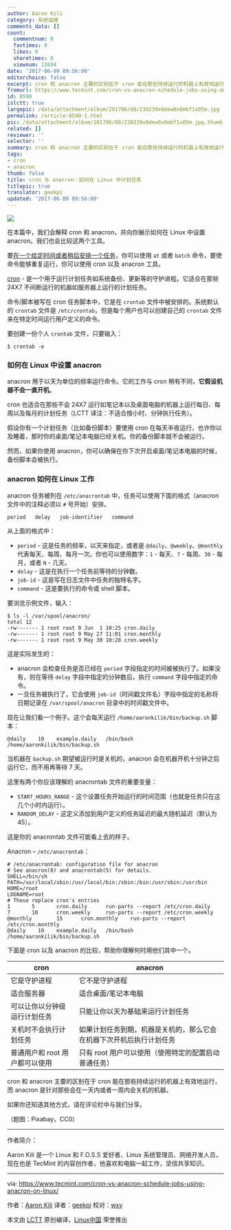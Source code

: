 ```yaml
---
author: Aaron Kili
category: 系统运维
comments_data: []
count:
  commentnum: 0
  favtimes: 0
  likes: 0
  sharetimes: 0
  viewnum: 12694
date: '2017-06-09 09:56:00'
editorchoice: false
excerpt: cron 和 anacron 主要的区别在于 cron 能在那些持续运行的机器上有效地运行，而 anacron 是针对那些会在一天内或者一周内会关机的机器。
fromurl: https://www.tecmint.com/cron-vs-anacron-schedule-jobs-using-anacron-on-linux/
id: 8590
islctt: true
largepic: /data/attachment/album/201706/08/230239x0dew0x0mbf1x05m.jpg
permalink: /article-8590-1.html
pic: /data/attachment/album/201706/08/230239x0dew0x0mbf1x05m.jpg.thumb.jpg
related: []
reviewer: ''
selector: ''
summary: cron 和 anacron 主要的区别在于 cron 能在那些持续运行的机器上有效地运行，而 anacron 是针对那些会在一天内或者一周内会关机的机器。
tags:
- cron
- anacron
thumb: false
title: cron 与 anacron：如何在 Linux 中计划任务
titlepic: true
translator: geekpi
updated: '2017-06-09 09:56:00'
---
```


![](/data/attachment/album/201706/08/230239x0dew0x0mbf1x05m.jpg)


在本篇中，我们会解释 cron 和 anacron，并向你展示如何在 Linux 中设置 anacron。我们也会比较这两个工具。


要[在一个给定时间或者稍后安排一个任务](https://www.tecmint.com/linux-cron-alternative-at-command-to-schedule-tasks/)，你可以使用 `at` 或者 `batch` 命令，要使命令能够重复运行，你可以使用 cron 以及 anacron 工具。


[cron](https://www.tecmint.com/11-cron-scheduling-task-examples-in-linux/) - 是一个用于运行计划任务如系统备份、更新等的守护进程。它适合在那些 24X7 不间断运行的机器如服务器上运行的计划任务。


命令/脚本被写在 cron 任务脚本中，它是在 `crontab` 文件中被安排的。系统默认的 `crontab` 文件是 `/etc/crontab`，但是每个用户也可以创建自己的 `crontab` 文件来在特定时间运行用户定义的命令。


要创建一份个人 `crontab` 文件，只要输入：



```
$ crontab -e

```

### 如何在 Linux 中设置 anacron


anacron 用于以天为单位的频率运行命令。它的工作与 cron 稍有不同，**它假设机器不会一直开机**。


cron 也适合在那些不会 24X7 运行如笔记本以及桌面电脑的机器上运行每日、每周以及每月的计划任务（LCTT 译注：不适合按小时、分钟执行任务）。


假设你有一个计划任务（比如备份脚本）要使用 cron 在每天半夜运行，也许你以及睡着，那时你的桌面/笔记本电脑已经关机。你的备份脚本就不会被运行。


然而，如果你使用 anacron，你可以确保在你下次开启桌面/笔记本电脑的时候，备份脚本会被执行。


### anacron 如何在 Linux 工作


anacron 任务被列在 `/etc/anacrontab` 中，任务可以使用下面的格式（anacron 文件中的注释必须以 `#` 号开始）安排。



```
period   delay   job-identifier   command

```

从上面的格式中：


* `period` - 这是任务的频率，以天来指定，或者是 `@daily`、`@weekly`、`@monthly` 代表每天、每周、每月一次。你也可以使用数字：`1` - 每天、`7` - 每周、`30` - 每月，或者 `N` - 几天。
* `delay` - 这是在执行一个任务前等待的分钟数。
* `job-id` - 这是写在日志文件中任务的独特名字。
* `command` - 这是要执行的命令或 shell 脚本。


要浏览示例文件，输入：



```
$ ls -l /var/spool/anacron/
total 12
-rw------- 1 root root 9 Jun  1 10:25 cron.daily
-rw------- 1 root root 9 May 27 11:01 cron.monthly
-rw------- 1 root root 9 May 30 10:28 cron.weekly

```

这是实际发生的：


* anacron 会检查任务是否已经在 `period` 字段指定的时间被被执行了。如果没有，则在等待 `delay` 字段中指定的分钟数后，执行 `command` 字段中指定的命令。
* 一旦任务被执行了，它会使用 `job-id`（时间戳文件名）字段中指定的名称将日期记录在 `/var/spool/anacron` 目录中的时间戳文件中。


现在让我们看一个例子。这个会每天运行 `/home/aaronkilik/bin/backup.sh` 脚本：



```
@daily    10    example.daily   /bin/bash /home/aaronkilik/bin/backup.sh

```

当机器在 `backup.sh` 期望被运行时是关机的，anacron 会在机器开机十分钟之后运行它，而不用再等待 7 天。


这里有两个你应该理解的 anacrontab 文件的重要变量：


* `START_HOURS_RANGE` - 这个设置任务开始运行的时间范围（也就是任务只在这几个小时内运行）。
* `RANDOM_DELAY` - 这定义添加到用户定义的任务延迟的最大随机延迟（默认为 45）。


这是你的 anacrontab 文件可能看上去的样子。


Anacron – `/etc/anacrontab`：



```
# /etc/anacrontab: configuration file for anacron
# See anacron(8) and anacrontab(5) for details.
SHELL=/bin/sh
PATH=/usr/local/sbin:/usr/local/bin:/sbin:/bin:/usr/sbin:/usr/bin
HOME=/root
LOGNAME=root
# These replace cron's entries
1       5       cron.daily      run-parts --report /etc/cron.daily
7       10      cron.weekly     run-parts --report /etc/cron.weekly
@monthly        15      cron.monthly    run-parts --report /etc/cron.monthly
@daily    10    example.daily   /bin/bash /home/aaronkilik/bin/backup.sh                                                                      

```

下面是 cron 以及 anacron 的比较，帮助你理解何时用他们其中一个。




| cron | anacron |
| --- | --- |
| 它是守护进程 | 它不是守护进程 |
| 适合服务器 | 适合桌面/笔记本电脑 |
| 可以让你以分钟级运行计划任务 | 只能让你以天为基础来运行计划任务 |
| 关机时不会执行计划任务 | 如果计划任务到期，机器是关机的，那么它会在机器下次开机后执行计划任务 |
| 普通用户和 root 用户都可以使用 | 只有 root 用户可以使用（使用特定的配置启动普通任务） |


cron 和 anacron 主要的区别在于 cron 能在那些持续运行的机器上有效地运行，而 anacron 是针对那些会在一天内或者一周内会关机的机器。


如果你还知道其他方式，请在评论栏中与我们分享。


（题图：Pixabay，CC0）




---


作者简介：


Aaron Kili 是一个 Linux 和 F.O.S.S 爱好者、Linux 系统管理员、网络开发人员，现在也是 TecMint 的内容创作者，他喜欢和电脑一起工作，坚信共享知识。




---


via: <https://www.tecmint.com/cron-vs-anacron-schedule-jobs-using-anacron-on-linux/>


作者：[Aaron Kili](https://www.tecmint.com/author/aaronkili/) 译者：[geekpi](https://github.com/geekpi) 校对：[wxy](https://github.com/wxy)


本文由 [LCTT](https://github.com/LCTT/TranslateProject) 原创编译，[Linux中国](https://linux.cn/) 荣誉推出